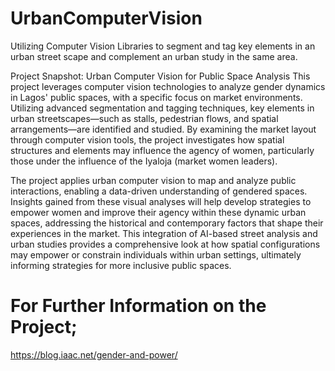# UrbanComputerVision
 Utilizing Computer Vision Libraries to segment and tag key elements in an urban street scape and complement an urban study in the same area.


Project Snapshot: Urban Computer Vision for Public Space Analysis
This project leverages computer vision technologies to analyze gender dynamics in Lagos' public spaces, with a specific focus on market environments. Utilizing advanced segmentation and tagging techniques, key elements in urban streetscapes—such as stalls, pedestrian flows, and spatial arrangements—are identified and studied. By examining the market layout through computer vision tools, the project investigates how spatial structures and elements may influence the agency of women, particularly those under the influence of the Iyaloja (market women leaders).

The project applies urban computer vision to map and analyze public interactions, enabling a data-driven understanding of gendered spaces. Insights gained from these visual analyses will help develop strategies to empower women and improve their agency within these dynamic urban spaces, addressing the historical and contemporary factors that shape their experiences in the market. This integration of AI-based street analysis and urban studies provides a comprehensive look at how spatial configurations may empower or constrain individuals within urban settings, ultimately informing strategies for more inclusive public spaces.
# For Further Information on the Project;
 https://blog.iaac.net/gender-and-power/

